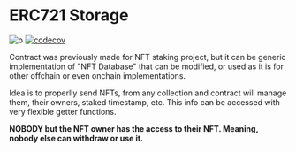 # ERC721 Storage

![b](https://github.com/kanedaaaa/erc721-storage/actions/workflows/main.yml/badge.svg)
[![codecov](https://codecov.io/gh/kanedaaaa/erc721-storage/branch/main/graph/badge.svg?token=Q4TUVGIMAM)](https://codecov.io/gh/kanedaaaa/erc721-storage)

Contract was previously made for NFT staking project, but it can be generic implementation of "NFT Database" that can be modified, or
used as it is for other offchain or even onchain implementations. 

Idea is to properlly send NFTs, from any collection and contract will manage them, their owners, staked timestamp, etc. This info can be
accessed with very flexible getter functions. 

**NOBODY but the NFT owner has the access to their NFT. Meaning, nobody else can withdraw or use it.**
